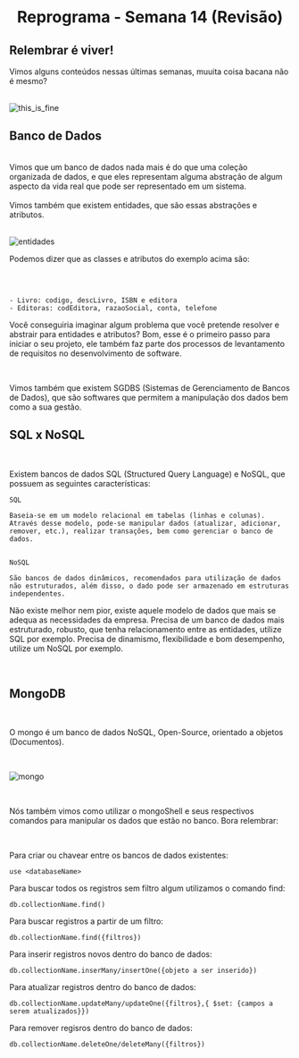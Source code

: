 <h1 align="center">
    <br>
    <p align="center">Reprograma - Semana 14 (Revisão)<p>
</h1>

## Relembrar é viver!

Vimos alguns conteúdos nessas últimas semanas, muuita coisa bacana não é mesmo?
<br />
<br />

![this_is_fine](https://p2.trrsf.com/image/fget/cf/460/0/images.terra.com/2019/12/30/1577718484944.jpg)
<br />

## Banco de Dados
<br />
Vimos que um banco de dados nada mais é do que uma coleção organizada de dados, e que eles representam alguma abstração de algum aspecto da vida real que pode ser representado em um sistema.
<br />
<br />
Vimos também que existem entidades, que são essas abstrações e atributos.

<br />
<br />

![entidades](https://lh3.googleusercontent.com/proxy/DpZxSHUNU98yE9n_C9Qy4VWnSqfywFz0rsrTgC1_snwuPItQkeTvhGp80kxqffiHV4c4gR_JRMyd2UilUomK59OS8X7teYNPnw8T4Jq4GfFj3V78azGp0eO08A)
<br />

Podemos dizer que as classes e atributos do exemplo acima são:

<br />

```

- Livro: codigo, descLivro, ISBN e editora
- Editoras: codEditora, razaoSocial, conta, telefone

```

Você conseguiria imaginar algum problema que você pretende resolver e abstrair para entidades e atributos? Bom, esse é o primeiro passo para iniciar o seu projeto, ele também faz parte dos processos de levantamento de requisitos no desenvolvimento de software.

<br />

Vimos também que existem SGDBS (Sistemas de Gerenciamento de Bancos de Dados), que são softwares que permitem a manipulação dos dados bem como a sua gestão.

## SQL x NoSQL
<br />

Existem bancos de dados SQL (Structured Query Language) e NoSQL, que possuem as seguintes características:

```
SQL

Baseia-se em um modelo relacional em tabelas (linhas e colunas). Através desse modelo, pode-se manipular dados (atualizar, adicionar, remover, etc.), realizar transações, bem como gerenciar o banco de dados.


NoSQL

São bancos de dados dinâmicos, recomendados para utilização de dados não estruturados, além disso, o dado pode ser armazenado em estruturas independentes.

```

Não existe melhor nem pior, existe aquele modelo de dados que mais se adequa as necessidades da empresa. Precisa de um banco de dados mais estruturado, robusto, que tenha relacionamento entre as entidades, utilize SQL por exemplo. Precisa de dinamismo, flexibilidade e bom desempenho, utilize um NoSQL por exemplo.

<br />

## MongoDB
<br />

O mongo é um banco de dados NoSQL, Open-Source, orientado a objetos (Documentos). 

<br />

![mongo](https://media.geeksforgeeks.org/wp-content/uploads/20200203175502/embedded-example.jpg)


<br />

Nós também vimos como utilizar o mongoShell e seus respectivos comandos para manipular os dados que estão no banco. Bora relembrar:

<br />

Para criar ou chavear entre os bancos de dados existentes:

````
use <databaseName>
````

Para buscar todos os registros sem filtro algum utilizamos o comando find:
<br/>

```
db.collectionName.find()
```
Para buscar registros a partir de um filtro:
<br/>

```
db.collectionName.find({filtros})
```
Para inserir registros novos dentro do banco de dados:
<br/>

```
db.collectionName.inserMany/insertOne({objeto a ser inserido})
```
Para atualizar registros dentro do banco de dados:
<br/>

```
db.collectionName.updateMany/updateOne({filtros},{ $set: {campos a serem atualizados}})
```
Para remover regisros dentro do banco de dados:
<br/>

```
db.collectionName.deleteOne/deleteMany({filtros})

````
